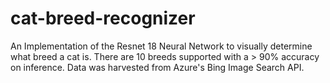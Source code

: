 # cat-breed-recognizer

An Implementation of the Resnet 18 Neural Network to visually determine what breed a cat is.
  There are 10 breeds supported with a > 90% accuracy on inference. Data was harvested from Azure's Bing Image Search API. 
